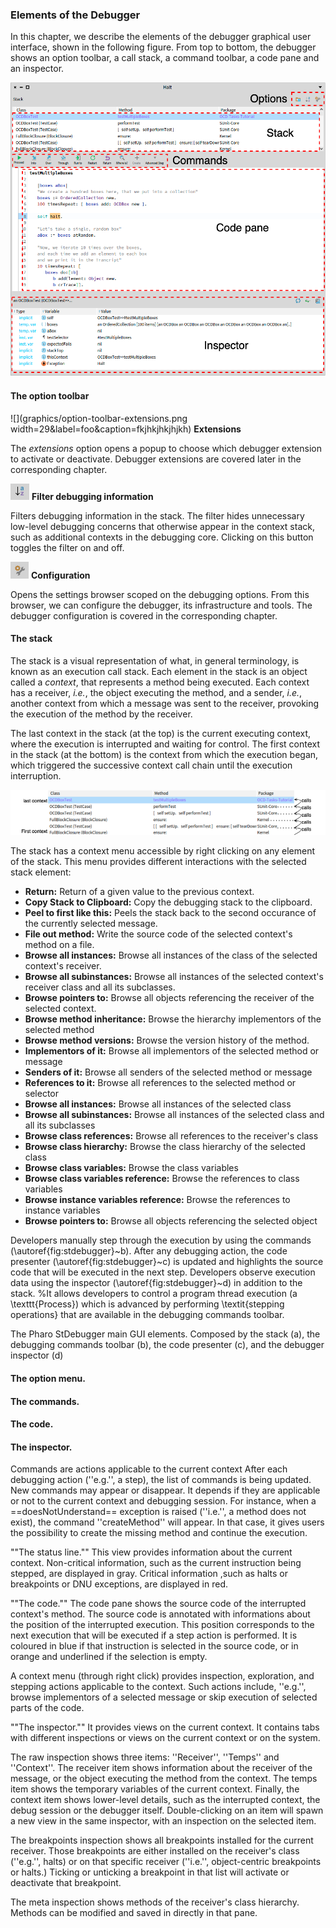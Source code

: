 ### Elements of the Debugger

In this chapter, we describe the elements of the debugger graphical user interface, shown in the following figure. 
From top to bottom, the debugger shows an option toolbar, a call stack, a command toolbar, a code pane and an inspector.

![The debugger GUI.](graphics/debugger-elements.png)

#### The option toolbar

![](graphics/option-toolbar-extensions.png width=29&label=foo&caption=fkjhkjhkjhjkh) **Extensions**

The _extensions_ option opens a popup to choose which debugger extension to activate or deactivate.
Debugger extensions are covered later in the corresponding chapter.

![](graphics/option-toolbar-stack-filtering.png) **Filter debugging information**

Filters debugging information in the stack.
The filter hides unnecessary low-level debugging concerns that otherwise appear in the context stack, such as additional contexts in the debugging core.
Clicking on this button toggles the filter on and off.

![](graphics/option-toolbar-configuration.png) **Configuration**

Opens the settings browser scoped on the debugging options.
From this browser, we can configure the debugger, its infrastructure and tools.
The debugger configuration is covered in the corresponding chapter.

#### The stack
The stack is a visual representation of what, in general terminology, is known as an execution call stack.
Each element in the stack is an object called a *context*, that represents a method being executed.
Each context has a receiver, *i.e.*, the object executing the method, and a sender, *i.e.*, another context from which a message was sent to the receiver, provoking the execution of the method by the receiver.

The last context in the stack (at the top) is the current executing context, where the execution is interrupted and waiting for control. The first context in the stack (at the bottom) is the context from which the execution began, which triggered the successive context call chain until the execution interruption.

![The stack, with its context call chain.](graphics/stack.png)

The stack has a context menu accessible by right clicking on any element of the stack. This menu provides different interactions with the selected stack element: 
- **Return:** Return of a given value to the previous context.
- **Copy Stack to Clipboard:** Copy the debugging stack to the clipboard.
- **Peel to first like this:** Peels the stack back to the second occurance of the currently selected message.
- **File out method:** Write the source code of the selected context's method on a file.
- **Browse all instances:** Browse all instances of the class of the selected context's receiver.
- **Browse all subinstances:** Browse all instances of the selected context's receiver class and all its subclasses.
- **Browse pointers to:** Browse all objects referencing the receiver of the selected context.
- **Browse method inheritance:** Browse the hierarchy implementors of the selected method
- **Browse method versions:** Browse the version history of the method.
- **Implementors of it:** Browse all implementors of the selected method or message
- **Senders of it:** Browse all senders of the selected method or message
- **References to it:** Browse all references to the selected method or selector
- **Browse all instances:** Browse all instances of the selected class
- **Browse all subinstances:** Browse all instances of the selected class and all its subclasses
- **Browse class references:** Browse all references to the receiver's class
- **Browse class hierarchy:** Browse the class hierarchy of the selected class
- **Browse class variables:** Browse the class variables
- **Browse class variables reference:** Browse the references to class variables
- **Browse instance variables reference:** Browse the references to instance variables
- **Browse pointers to:** Browse all objects referencing the selected object






Developers manually step through the execution by using the commands (\autoref{fig:stdebugger}~b).
After any debugging action, the code presenter (\autoref{fig:stdebugger}~c) is updated and highlights the source code that will be executed in the next step.
Developers observe execution data using the inspector (\autoref{fig:stdebugger}~d) in addition to the stack.
%It allows developers to control a program thread execution (a \texttt{Process}) which is advanced by performing \textit{stepping operations} that are available in the debugging commands toolbar.

The Pharo StDebugger main GUI elements. Composed by the stack (a), the debugging commands toolbar (b), the code presenter (c), and the debugger inspector (d)







#### The option menu.


#### The commands.

#### The code.

#### The inspector.
Commands are actions applicable to the current context
After each debugging action (''e.g.'', a step), the list of commands is being updated.
New commands may appear or disappear.
It depends if they are applicable or not to the current context and debugging session.
For instance, when a ==doesNotUnderstand== exception is raised (''i.e.'', a method does not exist), the command ''createMethod'' will appear.
In that case, it gives users the possibility to create the missing method and continue the execution.

""The status line.""
This view provides information about the current context.
Non-critical information, such as the current instruction being stepped, are displayed in gray.
Critical information ,such as halts or breakpoints or DNU exceptions, are displayed in red.

""The code.""
The code pane shows the source code of the interrupted context's method.
The source code is annotated with informations about the position of the interrupted execution.
This position corresponds to the next execution that will be executed if a step action is performed.
It is coloured in blue if that instruction is selected in the source code, or in orange and underlined if the selection is empty.

A context menu (through right click) provides inspection, exploration, and stepping actions applicable to the context.
Such actions include, ''e.g.'', browse implementors of a selected message or skip execution of selected parts of the code.

""The inspector.""
It provides views on the current context.
It contains tabs with different inspections or views on the current context or on the system.

The raw inspection shows three items: ''Receiver'', ''Temps'' and ''Context''.
The receiver item shows information about the receiver of the message, or the object executing the method from the context.
The temps item shows the temporary variables of the current context.
Finally, the context item shows lower-level details, such as the interrupted context, the debug session or the debugger itself.
Double-clicking on an item will spawn a new view in the same inspector, with an inspection on the selected item.

The breakpoints inspection shows all breakpoints installed for the current receiver.
Those breakpoints are either installed on the receiver's class (''e.g.'', halts) or on that specific receiver (''i.e.'', object-centric breakpoints or halts.)
Ticking or unticking a breakpoint in that list will activate or deactivate that breakpoint.

The meta inspection shows methods of the receiver's class hierarchy.
Methods can be modified and saved in directly in that pane.

